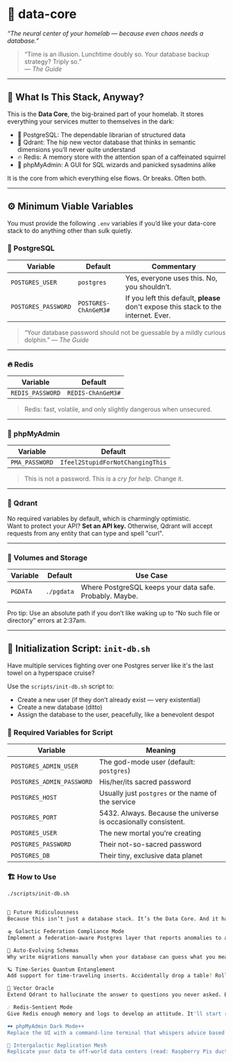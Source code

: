 # 📡 data-core  
*“The neural center of your homelab — because even chaos needs a database.”*

> “Time is an illusion. Lunchtime doubly so. Your database backup strategy? Triply so.”  
> — *The Guide*

---

## 🧠 What Is This Stack, Anyway?

This is the **Data Core**, the big-brained part of your homelab. It stores everything your services mutter to themselves in the dark:

- 🐘 PostgreSQL: The dependable librarian of structured data
- 🧠 Qdrant: The hip new vector database that thinks in semantic dimensions you’ll never quite understand
- 🔥 Redis: A memory store with the attention span of a caffeinated squirrel
- 🧮 phpMyAdmin: A GUI for SQL wizards and panicked sysadmins alike

It is the core from which everything else flows. Or breaks. Often both.

---

## ⚙️ Minimum Viable Variables

You must provide the following `.env` variables if you’d like your data-core stack to do anything other than sulk quietly.

### 🐘 PostgreSQL

| Variable             | Default                    | Commentary |
|----------------------|----------------------------|------------|
| `POSTGRES_USER`      | `postgres`                 | Yes, everyone uses this. No, you shouldn’t. |
| `POSTGRES_PASSWORD`  | `POSTGRES-ChAnGeM3#`       | If you left this default, **please** don't expose this stack to the internet. Ever. |

> “Your database password should not be guessable by a mildly curious dolphin.” — *The Guide*

---

### 🔥 Redis

| Variable           | Default                   |
|--------------------|---------------------------|
| `REDIS_PASSWORD`   | `REDIS-ChAnGeM3#`         |

> Redis: fast, volatile, and only slightly dangerous when unsecured.

---

### 🧮 phpMyAdmin

| Variable         | Default                               |
|------------------|---------------------------------------|
| `PMA_PASSWORD`   | `Ifeel2StupidForNotChangingThis`      |

> This is not a password. This is a *cry for help*. Change it.

---

### 🧠 Qdrant

No required variables by default, which is charmingly optimistic.  
Want to protect your API? **Set an API key.** Otherwise, Qdrant will accept requests from any entity that can type and spell "curl".

---

### 📁 Volumes and Storage

| Variable | Default       | Use Case |
|----------|---------------|----------|
| `PGDATA` | `./pgdata`    | Where PostgreSQL keeps your data safe. Probably. Maybe. |

Pro tip: Use an absolute path if you don’t like waking up to “No such file or directory” errors at 2:37am.

---

## 🧪 Initialization Script: `init-db.sh`

Have multiple services fighting over one Postgres server like it's the last towel on a hyperspace cruise?

Use the `scripts/init-db.sh` script to:

- Create a new user (if they don’t already exist — very existential)
- Create a new database (ditto)
- Assign the database to the user, peacefully, like a benevolent despot

### 🧬 Required Variables for Script

| Variable               | Meaning |
|------------------------|---------|
| `POSTGRES_ADMIN_USER`  | The god-mode user (default: `postgres`) |
| `POSTGRES_ADMIN_PASSWORD` | His/her/its sacred password |
| `POSTGRES_HOST`        | Usually just `postgres` or the name of the service |
| `POSTGRES_PORT`        | 5432. Always. Because the universe is occasionally consistent. |
| `POSTGRES_USER`        | The new mortal you’re creating |
| `POSTGRES_PASSWORD`    | Their not-so-sacred password |
| `POSTGRES_DB`          | Their tiny, exclusive data planet |

### 🏗️ How to Use

```sh
./scripts/init-db.sh


🔮 Future Ridiculousness
Because this isn’t just a database stack. It’s the Data Core. And it has aspirations. Terrifying ones.

🛸 Galactic Federation Compliance Mode
Implement a federation-aware Postgres layer that reports anomalies to a quorum of distributed sentient AIs (or just Prometheus and Loki with a God complex).

🧬 Auto-Evolving Schemas
Why write migrations manually when your database can guess what you meant and rewrite its structure daily like a reality TV reboot?

🪐 Time-Series Quantum Entanglement
Add support for time-traveling inserts. Accidentally drop a table? Roll back to last Tuesday before you typoed that DROP DATABASE.

🤯 Vector Oracle
Extend Qdrant to hallucinate the answer to questions you never asked. Basically, a semantic Magic 8 Ball trained on your logs and regrets.

☄️ Redis-Sentient Mode
Give Redis enough memory and logs to develop an attitude. It'll start refusing writes it finds boring and prioritizing requests from services it "likes."

🕶️ phpMyAdmin Dark Mode++
Replace the UI with a command-line terminal that whispers advice based on your queries. Comes with randomized sound effects for every DELETE.

📡 Intergalactic Replication Mesh
Replicate your data to off-world data centers (read: Raspberry Pis duct-taped to drones). High latency? Yes. High availability? Also yes. Kind of.



